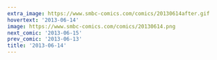 ```yaml
---
extra_image: https://www.smbc-comics.com/comics/20130614after.gif
hovertext: '2013-06-14'
image: https://www.smbc-comics.com/comics/20130614.png
next_comic: '2013-06-15'
prev_comic: '2013-06-13'
title: '2013-06-14'
---
```


